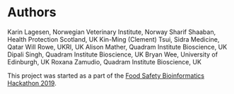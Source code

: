 # Authors

Karin Lagesen, Norwegian Veterinary Institute, Norway
Sharif Shaaban, Health Protection Scotland, UK
Kin-Ming (Clement) Tsui, Sidra Medicine, Qatar
Will Rowe, UKRI, UK
Alison Mather, Quadram Institute Bioscience, UK
Dipali Singh, Quadram Institute Bioscience, UK
Bryan Wee, University of Edinburgh, UK 
Roxana Zamudio, Quadram Institute Bioscience, UK 

This project was started as a part of the [Food Safety Bioinformatics Hackathon 2019](https://quadram.ac.uk/hackathon0619/).
